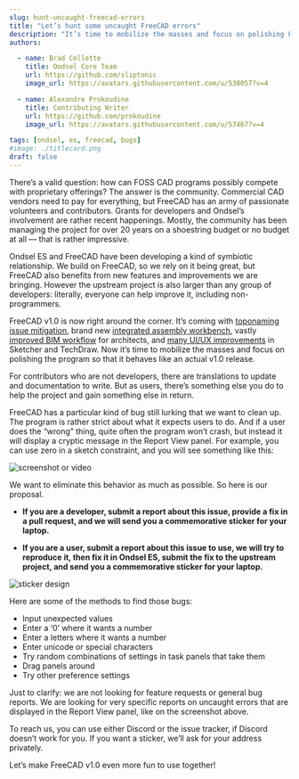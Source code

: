 ```yaml
---
slug: hunt-uncaught-freecad-errors
title: "Let’s hunt some uncaught FreeCAD errors"
description: "It’s time to mobilize the masses and focus on polishing FreeCAD so that it behaves like an actual v1.0 release."
authors:

  - name: Brad Collette
    title: Ondsel Core Team
    url: https://github.com/sliptonic
    image_url: https://avatars.githubusercontent.com/u/538057?v=4

  - name: Alexandre Prokoudine
    title: Contributing Writer
    url: https://github.com/prokoudine
    image_url: https://avatars.githubusercontent.com/u/57467?v=4

tags: [ondsel, es, freecad, bugs]
#image: ./titlecard.png
draft: false
---
```


There’s a valid question: how can FOSS CAD programs possibly compete with proprietary offerings? The answer is the community. Commercial CAD vendors need to pay for everything, but FreeCAD has an army of passionate volunteers and contributors. Grants for developers and Ondsel’s involvement are rather recent happenings. Mostly, the community has been managing the project for over 20 years on a shoestring budget or no budget at all — that is rather impressive.

Ondsel ES and FreeCAD have been developing a kind of symbiotic relationship. We build on FreeCAD, so we rely on it being great, but FreeCAD also benefits from new features and improvements we are bringing. However the upstream project is also larger than any group of developers: literally, everyone can help improve it, including non-programmers.

<!-- truncate -->

FreeCAD v1.0 is now right around the corner. It’s coming with [toponaming issue mitigation](https://ondsel.com/blog/toponaming-problem-is-history/), brand new [integrated assembly workbench](), vastly [improved BIM workflow](https://yorik.uncreated.net/blog/2024-007-freecad-news-21) for architects, and [many UI/UX improvements](https://ondsel.com/blog/ondsel-es-2024-2/#further-sketcher-improvements) in Sketcher and TechDraw. Now it’s time to mobilize the masses and focus on polishing the program so that it behaves like an actual v1.0 release.

For contributors who are not developers, there are translations to update and documentation to write. But as users, there’s something else you do to help the project and gain something else in return.

FreeCAD has a particular kind of bug still lurking that we want to clean up. The program is rather strict about what it expects users to do. And if a user does the “wrong” thing, quite often the program won’t crash, but instead it will display a cryptic message in the Report View panel. For example, you can use zero in a sketch constraint, and you will see something like this:

![screenshot or video]()

We want to eliminate this behavior as much as possible. So here is our proposal. 

- **If you are a developer, submit a report about this issue, provide a fix in a pull request, and we will send you a commemorative sticker for your laptop.**

- **If you are a user, submit a report about this issue to use, we will try to reproduce it, then fix it in Ondsel ES, submit the fix to the upstream project, and send you a commemorative sticker for your laptop.**

![sticker design]()

Here are some of the methods to find those bugs:

* Input unexpected values
* Enter a ‘0’ where it wants a number
* Enter a letters where it wants a number
* Enter unicode or special characters
* Try random combinations of settings in task panels that take them
* Drag panels around
* Try other preference settings

Just to clarify: we are not looking for feature requests or general bug reports. We are looking for very specific reports on uncaught errors that are displayed in the Report View panel, like on the screenshot above.

To reach us, you can use either Discord or the issue tracker, if Discord doesn’t work for you. If you want a sticker, we’ll ask for your address privately.

Let’s make FreeCAD v1.0 even more fun to use together!
